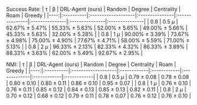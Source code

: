 Success Rate:
|   τ | β         | DRL-Agent (ours)   | Random         | Degree         | Centrality     | Roam           | Greedy         |
|----:|:----------|:-------------------|:---------------|:---------------|:---------------|:---------------|:---------------|
| 0.8 | 0.5 $\mu$ | 62.67% ± 5.47%     | 55.33% ± 5.63% | 52.00% ± 5.65% | 49.00% ± 5.66% | 45.33% ± 5.63% | 32.00% ± 5.28% |
| 0.8 | 1 $\mu$   | 90.00% ± 3.39%     | 73.67% ± 4.98% | 75.00% ± 4.90% | 77.67% ± 4.71% | 58.00% ± 5.59% | 71.00% ± 5.13% |
| 0.8 | 2 $\mu$   | 96.33% ± 2.13%     | 82.33% ± 4.32% | 86.33% ± 3.89% | 88.33% ± 3.63% | 62.00% ± 5.49% | 92.67% ± 2.95% |


NMI:
|   τ | β         | DRL-Agent (ours)   | Random      | Degree      | Centrality   | Roam        | Greedy      |
|----:|:----------|:-------------------|:------------|:------------|:-------------|:------------|:------------|
| 0.8 | 0.5 $\mu$ | 0.79 ± 0.08        | 0.78 ± 0.08 | 0.80 ± 0.10 | 0.80 ± 0.11  | 0.86 ± 0.10 | 0.95 ± 0.07 |
| 0.8 | 1 $\mu$   | 0.76 ± 0.10        | 0.76 ± 0.11 | 0.85 ± 0.12 | 0.84 ± 0.13  | 0.85 ± 0.13 | 0.82 ± 0.11 |
| 0.8 | 2 $\mu$   | 0.70 ± 0.12        | 0.68 ± 0.12 | 0.79 ± 0.11 | 0.78 ± 0.07  | 0.76 ± 0.12 | 0.76 ± 0.10 |